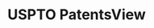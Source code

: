 ---
layout: default
bigquery: https://console.cloud.google.com/bigquery?p=patents-public-data&d=patentsview&page=dataset
citation: Attribution should be given to PatentsView for use, distribution, or derivative
  works.
code: https://github.com/CSSIP-AIR/PatentsView-Code-Snippets/
contributors: USPTO
cost: None
description: 'PatentsView includes US patent data including raw data (summaries, applications,
  pregrant applications), disambugations of inventors and assignees, and inventor
  gender estimates.  Also foreign priority data, # of figures and sheets, and government
  interest statements.'
documentation: https://patentsview.org/query/builder-faqs
last_edit: 04/11/2022, 19:32:26
location: https://patentsview.org/
maintained_by: USPTO
record_creation_timestamp: 12/2/2020 17:20:46
schema_fields:
- classification_level
- attribution_status
- lawyer_id
- subcategory_id
- disamb_assignee_id_20191008
- group_id
- rawassignee_id
- sequence
- text
- organization_id
- level_one
- withdrawn
- disamb_inventor_id_20171226
- subclass_id
- reldocno
- action_date
- citation_id
- f102_date
- county
- sector_title
- contract_award_number
- name
- relkind
- application_id
- disamb_inventor_id_20181127
- dependent
- designation
- rel_id
- number
- state
- num_sheets
- state_fips
- level_three
- rawlocation_id
- title
- country_transformed
- disamb_assignee_id_20181127
- kind
- subsection_id
- disclaimer_date
- disamb_assignee_id_20200331
- mainclass_id
- name_first
- fname
- ipc_class
- subclass
- disamb_assignee_id_20200630
- level_two
- disamb_inventor_id_20170808
- _102_date
- disamb_inventor_id_20171003
- male_flag
- organization
- id
- term_disclaimer
- disamb_inventor_id_20200331
- main_group
- subgroup_id
- applicant_type
- doctype
- exemplary
- status
- num_figures
- city
- gi_statement
- classification_status
- doc_type
- latin_name
- section
- disamb_inventor_id_20190312
- disamb_assignee_id_20200929
- disamb_inventor_id_20190820
- disamb_assignee_id_20190820
- rawinventor_id
- num
- classification_value
- category_id
- latlong
- disamb_inventor_id_20201229
- male
- disamb_inventor_id_20170307
- lname
- term_grant
- date
- role
- field_id
- subgroup
- longitude
- length
- term_extension
- field_title
- type
- filename
- classification_data_source
- category
- assignee_id
- series_code
- disamb_assignee_id_20190312
- country
- abstract
- rule_47
- uuid
- publication_number
- group
- symbol_position
- variety
- num_claims
- ipc_version_indicator
- location_id
- disamb_inventor_id_20180528
- name_last
- disamb_inventor_id_20191231
- lapse_of_patent
- disamb_inventor_id_20200630
- f371_date
- latitude
- disamb_assignee_id_20191231
- patent_id
- county_fips
- disamb_inventor_id_20191008
- inventor_id
- deceased
- _371_date
- section_id
- disamb_inventor_id_20200929
shortname: patentsview
tags:
- disambiguation
- United States
- gender
terms_of_use: Creative Commons Attribution 4.0 International License.
timeframe: 1963-1999
title: USPTO PatentsView
uuid: cf1780b1-e265-4e49-8d1d-83b9cfe0fd9a
---